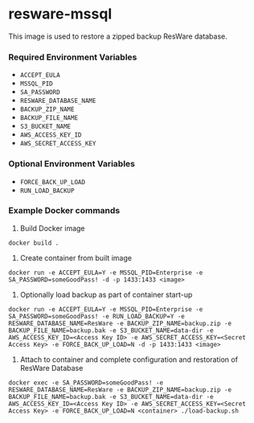 # resware-mssql

This image is used to restore a zipped backup ResWare database.

### Required Environment Variables

- `ACCEPT_EULA`
- `MSSQL_PID`
- `SA_PASSWORD`
- `RESWARE_DATABASE_NAME`
- `BACKUP_ZIP_NAME`
- `BACKUP_FILE_NAME`
- `S3_BUCKET_NAME`
- `AWS_ACCESS_KEY_ID`
- `AWS_SECRET_ACCESS_KEY`

### Optional Environment Variables
- `FORCE_BACK_UP_LOAD`
- `RUN_LOAD_BACKUP`

### Example Docker commands

1. Build Docker image

  ```
  docker build .
  ```

1. Create container from built image

  ```
  docker run -e ACCEPT_EULA=Y -e MSSQL_PID=Enterprise -e SA_PASSWORD=someGoodPass! -d -p 1433:1433 <image>
  ```

1. Optionally load backup as part of container start-up

  ```
  docker run -e ACCEPT_EULA=Y -e MSSQL_PID=Enterprise -e SA_PASSWORD=someGoodPass! -e RUN_LOAD_BACKUP=Y -e RESWARE_DATABASE_NAME=ResWare -e BACKUP_ZIP_NAME=backup.zip -e BACKUP_FILE_NAME=backup.bak -e S3_BUCKET_NAME=data-dir -e AWS_ACCESS_KEY_ID=<Access Key ID> -e AWS_SECRET_ACCESS_KEY=<Secret Access Key> -e FORCE_BACK_UP_LOAD=N -d -p 1433:1433 <image>
  ```

1. Attach to container and complete configuration and restoration of ResWare Database

  ```
  docker exec -e SA_PASSWORD=someGoodPass! -e RESWARE_DATABASE_NAME=ResWare -e BACKUP_ZIP_NAME=backup.zip -e BACKUP_FILE_NAME=backup.bak -e S3_BUCKET_NAME=data-dir -e AWS_ACCESS_KEY_ID=<Access Key ID> -e AWS_SECRET_ACCESS_KEY=<Secret Access Key> -e FORCE_BACK_UP_LOAD=N <container> ./load-backup.sh
  ```